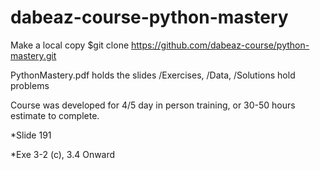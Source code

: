 # dabeaz-course-python-mastery

Make a local copy
$git clone https://github.com/dabeaz-course/python-mastery.git

PythonMastery.pdf holds the slides
/Exercises, /Data, /Solutions hold problems

Course was developed for 4/5 day in person training, or 30-50 hours estimate to complete.


*Slide 191

*Exe 3-2 (c), 3.4 Onward
